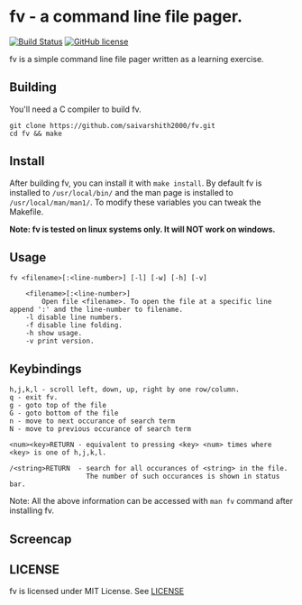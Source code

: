 # fv - a command line file pager.
[![Build Status](https://travis-ci.com/saivarshith2000/fv.svg?branch=master)](https://travis-ci.com/saivarshith2000/fv)
[![GitHub license](https://img.shields.io/github/license/saivarshith2000/fv)](https://github.com/saivarshith2000/fv/blob/master/LICENSE)  

fv is a simple command line file pager written as a learning exercise.

## Building
You'll need a C compiler to build fv.
```
git clone https://github.com/saivarshith2000/fv.git
cd fv && make
```

## Install
After building fv, you can install it with ``` make install ```. By default fv is installed
to ``` /usr/local/bin/ ``` and the man page is installed to ``` /usr/local/man/man1/ ```. To modify these variables
you can tweak the Makefile.

**Note: fv is tested on linux systems only. It will NOT work on windows.**

## Usage
```
fv <filename>[:<line-number>] [-l] [-w] [-h] [-v]

    <filename>[:<line-number>]
        Open file <filename>. To open the file at a specific line append ':' and the line-number to filename.
    -l disable line numbers.
    -f disable line folding.
    -h show usage.
    -v print version.
```

## Keybindings
```
h,j,k,l - scroll left, down, up, right by one row/column.
q - exit fv.
g - goto top of the file
G - goto bottom of the file
n - move to next occurance of search term
N - move to previous occurance of search term

<num><key>RETURN - equivalent to pressing <key> <num> times where <key> is one of h,j,k,l.

/<string>RETURN  - search for all occurances of <string> in the file.  
                   The number of such occurances is shown in status bar.
```

Note: All the above information can be accessed with ```man fv``` command after installing fv.

## Screencap
<TODO>

## LICENSE
fv is licensed under MIT License. See [LICENSE](https://github.com/saivarshith2000/fv/blob/master/LICENSE
)